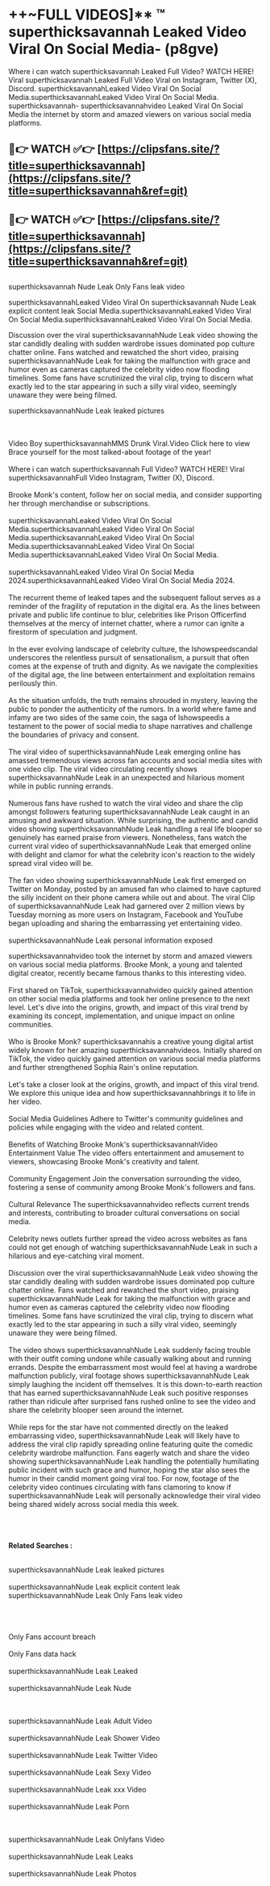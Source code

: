 #  ++~FULL VIDEOS]** ™ superthicksavannah Leaked Video Viral On Social Media- (p8gve)

Where i can watch superthicksavannah Leaked Full Video? WATCH HERE! Viral superthicksavannah Leaked Full Video Viral on Instagram, Twitter (X), Discord.
superthicksavannahLeaked Video Viral On Social Media.superthicksavannahLeaked Video Viral On Social Media.
superthicksavannah- superthicksavannahvideo Leaked Viral On Social Media the internet by storm and amazed viewers on various social media platforms.



## 🔴👉 WATCH ✅👉 [https://clipsfans.site/?title=superthicksavannah](https://clipsfans.site/?title=superthicksavannah&ref=git)


## 🔴👉 WATCH ✅👉 [https://clipsfans.site/?title=superthicksavannah](https://clipsfans.site/?title=superthicksavannah&ref=git)
##


superthicksavannah Nude Leak Only Fans leak video 


superthicksavannahLeaked Video Viral On  superthicksavannah Nude Leak explicit content leak Social Media.superthicksavannahLeaked Video Viral On Social Media.superthicksavannahLeaked Video Viral On Social Media.



Discussion over the viral superthicksavannahNude Leak video showing the star candidly dealing with sudden wardrobe issues dominated pop culture chatter online. Fans watched and rewatched the short video, praising superthicksavannahNude Leak for taking the malfunction with grace and humor even as cameras captured the celebrity video now flooding timelines. Some fans have scrutinized the viral clip, trying to discern what exactly led to the star appearing in such a silly viral video, seemingly unaware they were being filmed.


superthicksavannahNude Leak leaked pictures


  <br>

  <br>
Video Boy superthicksavannahMMS Drunk Viral.Video Click here to view Brace yourself for the most talked-about footage of the year!
<br><br>
Where i can watch superthicksavannah Full Video? WATCH HERE! Viral superthicksavannahFull Video Instagram, Twitter (X), Discord.
<br><br>
Brooke Monk's content, follow her on social media, and consider supporting her through merchandise or subscriptions.
<br><br>
superthicksavannahLeaked Video Viral On Social Media.superthicksavannahLeaked Video Viral On Social Media.superthicksavannahLeaked Video Viral On Social Media.superthicksavannahLeaked Video Viral On Social Media.superthicksavannahLeaked Video Viral On Social Media.
<br><br>
superthicksavannahLeaked Video Viral On Social Media 2024.superthicksavannahLeaked Video Viral On Social Media 2024.
<br><br>
The recurrent theme of leaked tapes and the subsequent fallout serves as a reminder of the fragility of reputation in the digital era. As the lines between private and public life continue to blur, celebrities like Prison Officerfind themselves at the mercy of internet chatter, where a rumor can ignite a firestorm of speculation and judgment.
<br><br>
In the ever evolving landscape of celebrity culture, the Ishowspeedscandal underscores the relentless pursuit of sensationalism, a pursuit that often comes at the expense of truth and dignity. As we navigate the complexities of the digital age, the line between entertainment and exploitation remains perilously thin.
<br><br>
As the situation unfolds, the truth remains shrouded in mystery, leaving the public to ponder the authenticity of the rumors. In a world where fame and infamy are two sides of the same coin, the saga of Ishowspeedis a testament to the power of social media to shape narratives and challenge the boundaries of privacy and consent.
<br><br>
The viral video of superthicksavannahNude Leak emerging online has amassed tremendous views across fan accounts and social media sites with one video clip. The viral video circulating recently shows superthicksavannahNude Leak in an unexpected and hilarious moment while in public running errands.
<br><br>
Numerous fans have rushed to watch the viral video and share the clip amongst followers featuring superthicksavannahNude Leak caught in an amusing and awkward situation. While surprising, the authentic and candid video showing superthicksavannahNude Leak handling a real life blooper so genuinely has earned praise from viewers. Nonetheless, fans watch the current viral video of superthicksavannahNude Leak that emerged online with delight and clamor for what the celebrity icon's reaction to the widely spread viral video will be.
<br><br>
The fan video showing superthicksavannahNude Leak first emerged on Twitter on Monday, posted by an amused fan who claimed to have captured the silly incident on their phone camera while out and about. The viral Clip of superthicksavannahNude Leak had garnered over 2 million views by Tuesday morning as more users on Instagram, Facebook and YouTube began uploading and sharing the embarrassing yet entertaining video.
<br><br>
superthicksavannahNude Leak personal information exposed

superthicksavannahvideo took the internet by storm and amazed viewers on various social media platforms. Brooke Monk, a young and talented digital creator, recently became famous thanks to this interesting video.
<br><br>
First shared on TikTok, superthicksavannahvideo quickly gained attention on other social media platforms and took her online presence to the next level. Let's dive into the origins, growth, and impact of this viral trend by examining its concept, implementation, and unique impact on online communities.
<br><br>
Who is Brooke Monk? superthicksavannahis a creative young digital artist widely known for her amazing superthicksavannahvideos. Initially shared on TikTok, the video quickly gained attention on various social media platforms and further strengthened Sophia Rain's online reputation.
<br><br>
Let's take a closer look at the origins, growth, and impact of this viral trend. We explore this unique idea and how superthicksavannahbrings it to life in her video.
<br><br>
Social Media Guidelines Adhere to Twitter's community guidelines and policies while engaging with the video and related content.
<br><br>
Benefits of Watching Brooke Monk's superthicksavannahVideo Entertainment Value The video offers entertainment and amusement to viewers, showcasing Brooke Monk's creativity and talent.
<br><br>
Community Engagement Join the conversation surrounding the video, fostering a sense of community among Brooke Monk's followers and fans.
<br><br>
Cultural Relevance The superthicksavannahvideo reflects current trends and interests, contributing to broader cultural conversations on social media.
<br><br>
Celebrity news outlets further spread the video across websites as fans could not get enough of watching superthicksavannahNude Leak in such a hilarious and eye-catching viral moment.
<br><br>
Discussion over the viral superthicksavannahNude Leak video showing the star candidly dealing with sudden wardrobe issues dominated pop culture chatter online. Fans watched and rewatched the short video, praising superthicksavannahNude Leak for taking the malfunction with grace and humor even as cameras captured the celebrity video now flooding timelines. Some fans have scrutinized the viral clip, trying to discern what exactly led to the star appearing in such a silly viral video, seemingly unaware they were being filmed.
<br><br>
The video shows superthicksavannahNude Leak suddenly facing trouble with their outfit coming undone while casually walking about and running errands. Despite the embarrassment most would feel at having a wardrobe malfunction publicly, viral footage shows superthicksavannahNude Leak simply laughing the incident off themselves. It is this down-to-earth reaction that has earned superthicksavannahNude Leak such positive responses rather than ridicule after surprised fans rushed online to see the video and share the celebrity blooper seen around the internet.
<br><br>
While reps for the star have not commented directly on the leaked embarrassing video, superthicksavannahNude Leak will likely have to address the viral clip rapidly spreading online featuring quite the comedic celebrity wardrobe malfunction. Fans eagerly watch and share the video showing superthicksavannahNude Leak handling the potentially humiliating public incident with such grace and humor, hoping the star also sees the humor in their candid moment going viral too. For now, footage of the celebrity video continues circulating with fans clamoring to know if superthicksavannahNude Leak will personally acknowledge their viral video being shared widely across social media this week.
<br><br>

<br><br>
<strong>Related Searches :</strong>
<br><br>

superthicksavannahNude Leak leaked pictures
<br><br>
superthicksavannahNude Leak explicit content leak
superthicksavannahNude Leak Only Fans leak video
<br><br>

<br><br>
Only Fans account breach
<br><br>
Only Fans data hack
<br><br>
superthicksavannahNude Leak Leaked
<br><br>
superthicksavannahNude Leak Nude

<br><br>
superthicksavannahNude Leak Adult Video
<br><br>
superthicksavannahNude Leak Shower Video
<br><br>
superthicksavannahNude Leak Twitter Video
<br><br>
superthicksavannahNude Leak Sexy Video
<br><br>
superthicksavannahNude Leak xxx Video
<br><br>
superthicksavannahNude Leak Porn

<br><br>
superthicksavannahNude Leak Onlyfans Video
<br><br>
superthicksavannahNude Leak Leaks
<br><br>
superthicksavannahNude Leak Photos